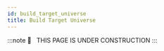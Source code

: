 ```yaml
---
id: build_target_universe
title: Build Target Universe
---
```


:::note
🚧   THIS PAGE IS UNDER CONSTRUCTION
:::
